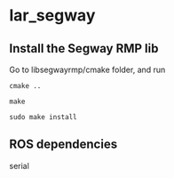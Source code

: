 # lar_segway
## Install the Segway RMP lib
Go to libsegwayrmp/cmake folder, and run
```
cmake ..
```
```
make
```
```
sudo make install
```

## ROS dependencies
serial
